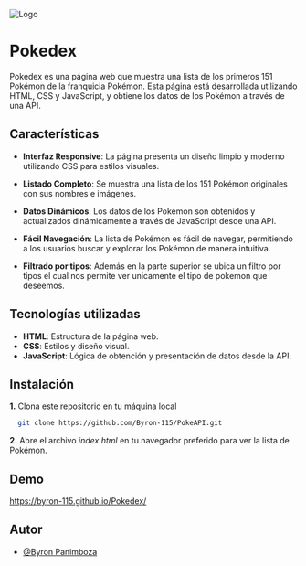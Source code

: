 
![Logo](https://static.wikia.nocookie.net/doblaje/images/4/4b/Pok%C3%A9dex_logo.png/revision/latest?cb=20231114185508&path-prefix=es)


# Pokedex

Pokedex es una página web que muestra una lista de los primeros 151 Pokémon de la franquicia Pokémon. Esta página está desarrollada utilizando HTML, CSS y JavaScript, y obtiene los datos de los Pokémon a través de una API.


## Características

* **Interfaz Responsive**: La página presenta un diseño limpio y moderno utilizando CSS para estilos visuales.

* **Listado Completo**: Se muestra una lista de los 151 Pokémon originales con sus nombres e imágenes.

* **Datos Dinámicos**: Los datos de los Pokémon son obtenidos y actualizados dinámicamente a través de JavaScript desde una API.

* **Fácil Navegación**: La lista de Pokémon es fácil de navegar, permitiendo a los usuarios buscar y explorar los Pokémon de manera intuitiva.
* **Filtrado por tipos**: Además en la parte superior se ubica un filtro por tipos el cual nos permite ver unicamente el tipo de pokemon que deseemos.
## Tecnologías utilizadas

* **HTML**: Estructura de la página web.
* **CSS**: Estilos y diseño visual.
* **JavaScript**: Lógica de obtención y presentación de datos desde la API.
## Instalación

**1.** Clona este repositorio en tu máquina local

```bash
  git clone https://github.com/Byron-115/PokeAPI.git
```

**2.** Abre el archivo _index.html_ en tu navegador preferido para ver la lista de Pokémon.


## Demo

https://byron-115.github.io/Pokedex/


## Autor

- [@Byron Panimboza](https://github.com/Byron-115)



